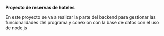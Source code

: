 **Proyecto de reservas de hoteles**


En este proyecto se va a realizar la parte del backend para gestionar las funcionalidades del programa y conexion con la base de datos con el uso de node.js